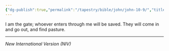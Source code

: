 ```yaml
---
{"dg-publish":true,"permalink":"/tapestry/bible/john/john-10-9/","title":"John 10:9","tags":["bible-verse","bible-verse"],"dgHomeLink":true,"dgShowLocalGraph":true,"dgEnableSearch":true}
---
```



I am the gate; whoever enters through me will be saved. They will come in and go out, and find pasture.

---
*New International Version (NIV)*